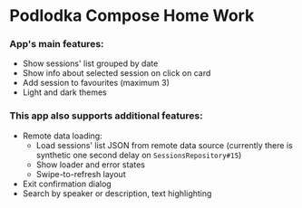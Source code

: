 # Podlodka Compose Home Work

### App's main features:
- Show sessions' list grouped by date
- Show info about selected session on click on card
- Add session to favourites (maximum 3)
- Light and dark themes

### This app also supports additional features:
- Remote data loading:
    - Load sessions' list JSON from remote data source (currently there is synthetic one second delay on ```SessionsRepository#15```)
    - Show loader and error states
    - Swipe-to-refresh layout
- Exit confirmation dialog
- Search by speaker or description, text highlighting
